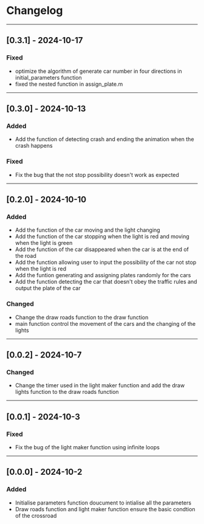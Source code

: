 # Changelog
--- ---
## [0.3.1] - 2024-10-17
### Fixed
- optimize the algorithm of generate car number in four directions in initial_parameters function
- fixed the nested function in assign_plate.m
  
--- ---
## [0.3.0] - 2024-10-13
### Added
- Add the function of detecting crash and ending the animation when the crash happens
### Fixed
- Fix the bug that the not stop possibility doesn't work as expected
  
--- ---
## [0.2.0] - 2024-10-10
### Added
- Add the function of the car moving and the light changing
- Add the function of the car stopping when the light is red and moving when the light is green
- Add the function of the car disappeared when the car is at the end of the road
- Add the function allowing user to input the possibility of the car not stop when the light is red
- Add the funtion generating and assigning plates randomly for the cars
- Add the function detecting the car that doesn't obey the traffic rules and output the plate of the car
  
### Changed
- Change the draw roads function to the draw function 
- main function control the  movement of the cars and the changing of the lights

--- ---
## [0.0.2] - 2024-10-7
### Changed
- Change the timer used in the light maker function and add the draw lights function to the draw roads function

--- ---
## [0.0.1] - 2024-10-3
### Fixed
- Fix the bug of the light maker function using infinite loops
  
--- ---
## [0.0.0] - 2024-10-2
### Added
- Initialise parameters function doucument to intialise all the parameters
- Draw roads function and light maker function ensure the basic condtion of the crossroad

